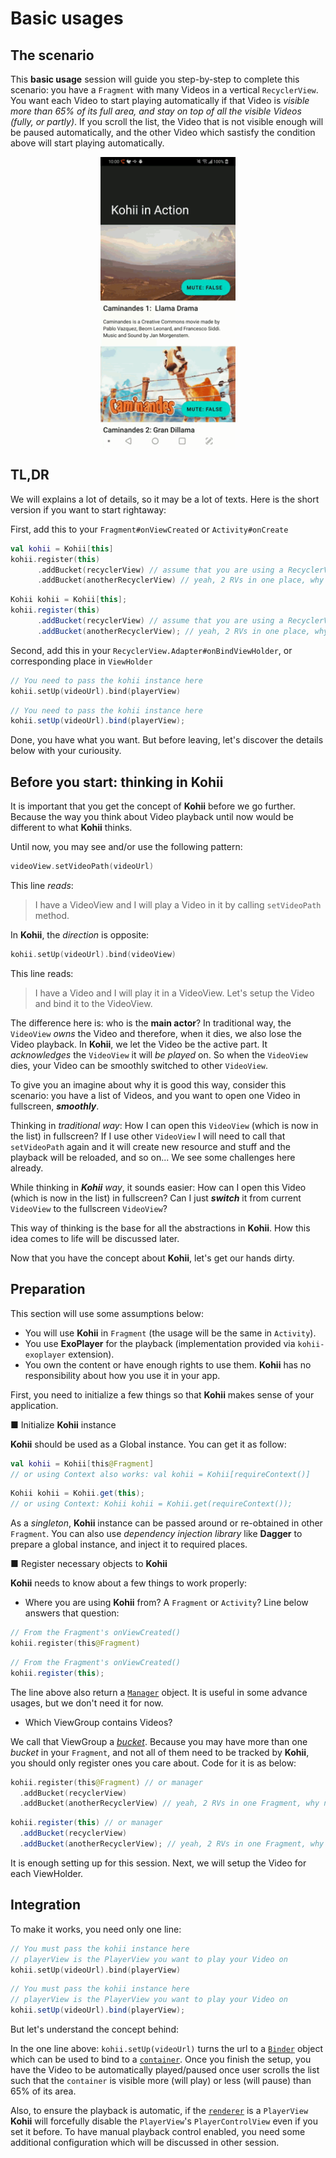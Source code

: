 # Basic usages

## The scenario

This **basic usage** session will guide you step-by-step to complete this scenario: you have a `Fragment` with many Videos in a vertical `RecyclerView`. You want each Video to start playing automatically if that Video is *visible more than 65% of its full area, and stay on top of all the visible Videos (fully, or partly)*. If you scroll the list, the Video that is not visible enough will be paused automatically, and the other Video which sastisfy the condition above will start playing automatically.

<img src="../../art/kohii_demo_2.gif" width="216" style="display: block; margin: 0 auto;"/>

## TL,DR

We will explains a lot of details, so it may be a lot of texts. Here is the short version if you want to start rightaway:

First, add this to your `Fragment#onViewCreated` or `Activity#onCreate`

```Kotlin tab=
val kohii = Kohii[this]
kohii.register(this)
      .addBucket(recyclerView) // assume that you are using a RecyclerView
      .addBucket(anotherRecyclerView) // yeah, 2 RVs in one place, why not.
```

```Java tab=
Kohii kohii = Kohii[this];
kohii.register(this)
      .addBucket(recyclerView) // assume that you are using a RecyclerView
      .addBucket(anotherRecyclerView); // yeah, 2 RVs in one place, why not.
```

Second, add this in your `RecyclerView.Adapter#onBindViewHolder`, or corresponding place in `ViewHolder`

```Kotlin tab=
// You need to pass the kohii instance here
kohii.setUp(videoUrl).bind(playerView)
```

```Java tab=
// You need to pass the kohii instance here
kohii.setUp(videoUrl).bind(playerView);
```

Done, you have what you want. But before leaving, let's discover the details below with your curiousity.

## Before you start: thinking in Kohii

It is important that you get the concept of **Kohii** before we go further. Because the way you think about Video playback until now would be different to what **Kohii** thinks.

Until now, you may see and/or use the following pattern:

```Kotlin
videoView.setVideoPath(videoUrl)
```

This line *reads*:

> I have a VideoView and I will play a Video in it by calling `setVideoPath` method.

In **Kohii**, the *direction* is opposite:

```Kotlin
kohii.setUp(videoUrl).bind(videoView)
```

This line reads:

> I have a Video and I will play it in a VideoView. Let's setup the Video and bind it to the VideoView.

The difference here is: who is the **main actor**? In traditional way, the `VideoView` *owns* the Video and therefore, when it dies, we also lose the Video playback. In **Kohii**, we let the Video be the active part. It *acknowledges* the `VideoView` it will *be played* on. So when the `VideoView` dies, your Video can be smoothly switched to other `VideoView`.

To give you an imagine about why it is good this way, consider this scenario: you have a list of Videos, and you want to open one Video in fullscreen, ***smoothly***.

Thinking in _traditional way_: How I can open this `VideoView` (which is now in the list) in fullscreen? If I use other `VideoView` I will need to call that `setVideoPath` again and it will create new resource and stuff and the playback will be reloaded, and so on... We see some challenges here already.

While thinking in _**Kohii** way_, it sounds easier: How can I open this Video (which is now in the list) in fullscreen? Can I just ***switch*** it from current `VideoView` to the fullscreen `VideoView`?

This way of thinking is the base for all the abstractions in **Kohii**. How this idea comes to life will be discussed later.

Now that you have the concept about **Kohii**, let's get our hands dirty.

## Preparation

This section will use some assumptions below:

- You will use **Kohii** in `Fragment` (the usage will be the same in `Activity`).
- You use **ExoPlayer** for the playback (implementation provided via `kohii-exoplayer` extension).
- You own the content or have enough rights to use them. **Kohii** has no responsibility about how you use it in your app.

First, you need to initialize a few things so that **Kohii** makes sense of your application.

■ Initialize **Kohii** instance

**Kohii** should be used as a Global instance. You can get it as follow:

```Kotlin tab=
val kohii = Kohii[this@Fragment]
// or using Context also works: val kohii = Kohii[requireContext()]
```

```Java tab=
Kohii kohii = Kohii.get(this);
// or using Context: Kohii kohii = Kohii.get(requireContext());
```

As a *singleton*, **Kohii** instance can be passed around or re-obtained in other `Fragment`. You can also use *dependency injection library* like **Dagger** to prepare a global instance, and inject it to required places.

■ Register necessary objects to **Kohii**

**Kohii** needs to know about a few things to work properly:

- Where you are using **Kohii** from? A `Fragment` or `Activity`? Line below answers that question:

```Kotlin tab=
// From the Fragment's onViewCreated()
kohii.register(this@Fragment)
```

```Java tab=
// From the Fragment's onViewCreated()
kohii.register(this);
```

The line above also return a [`Manager`](../../api/kohii-core/kohii.v1.core/-manager/) object. It is useful in some advance usages, but we don't need it for now.

- Which ViewGroup contains Videos?

We call that ViewGroup a [*bucket*](../../customize/terms/#bucket-manager-and-group). Because you may have more than one *bucket* in your `Fragment`, and not all of them need to be tracked by **Kohii**, you should only register ones you care about. Code for it is as below:

```kotlin tab=
kohii.register(this@Fragment) // or manager
  .addBucket(recyclerView)
  .addBucket(anotherRecyclerView) // yeah, 2 RVs in one Fragment, why not.
```

```java tab=
kohii.register(this) // or manager
  .addBucket(recyclerView)
  .addBucket(anotherRecyclerView); // yeah, 2 RVs in one Fragment, why not.
```

It is enough setting up for this session. Next, we will setup the Video for each ViewHolder.

## Integration

To make it works, you need only one line:

```Kotlin tab=
// You must pass the kohii instance here
// playerView is the PlayerView you want to play your Video on
kohii.setUp(videoUrl).bind(playerView)
```

```Java tab=
// You must pass the kohii instance here
// playerView is the PlayerView you want to play your Video on
kohii.setUp(videoUrl).bind(playerView);
```

But let's understand the concept behind:

In the one line above: `kohii.setUp(videoUrl)` turns the url to a [`Binder`](../../api/kohii-core/kohii.v1.core/-binder/) object which can be used to bind to a [`container`](../../customize/terms/#renderer-and-container). Once you finish the setup, you have the Video to be automatically played/paused once user scrolls the list such that the `container` is visible more (will play) or less (will pause) than 65% of its area.

Also, to ensure the playback is automatic, if the [`renderer`](../../customize/terms/#renderer-and-container) is a `PlayerView` **Kohii** will forcefully disable the `PlayerView`'s `PlayerControlView` even if you set it before. To have manual playback control enabled, you need some additional configuration which will be discussed in other session.
